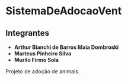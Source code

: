 # SistemaDeAdocaoVent

## Integrantes
 - **Arthur Bianchi de Barros Maia Dombroski**
 - **Marteus Pinheiro Silva**
 - **Murilo Firmo Sola**

 Projeto de adoção de animais.
